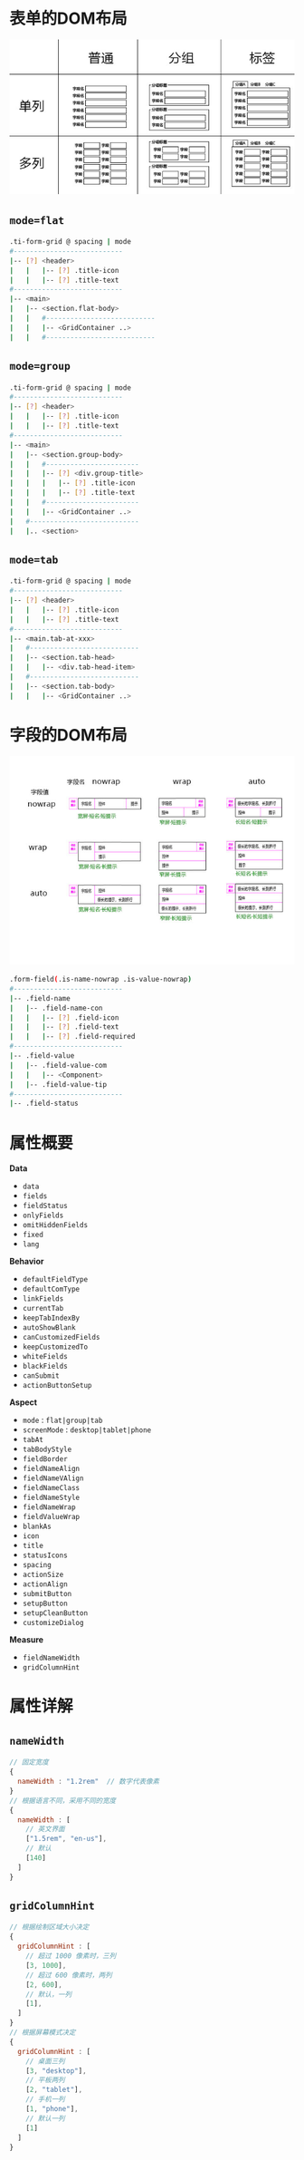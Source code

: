 # 表单的DOM布局

![](form-layout.jpg)

## `mode=flat`

```bash
.ti-form-grid @ spacing | mode
#---------------------------
|-- [?] <header>
|   |   |-- [?] .title-icon
|   |   |-- [?] .title-text
#---------------------------
|-- <main>
|   |-- <section.flat-body>
|   |   #---------------------------
|   |   |-- <GridContainer ..>
|   |   #---------------------------
```

## `mode=group`

```bash
.ti-form-grid @ spacing | mode
#---------------------------
|-- [?] <header>
|   |   |-- [?] .title-icon
|   |   |-- [?] .title-text
#---------------------------
|-- <main>
|   |-- <section.group-body>
|   |   #-----------------------
|   |   |-- [?] <div.group-title>
|   |   |   |-- [?] .title-icon
|   |   |   |-- [?] .title-text
|   |   #-----------------------
|   |   |-- <GridContainer ..>
|   #---------------------------
|   |.. <section>
```

## `mode=tab`

```bash
.ti-form-grid @ spacing | mode
#---------------------------
|-- [?] <header>
|   |   |-- [?] .title-icon
|   |   |-- [?] .title-text
#---------------------------
|-- <main.tab-at-xxx>
|   #---------------------------
|   |-- <section.tab-head>
|   |   |-- <div.tab-head-item>
|   #---------------------------
|   |-- <section.tab-body>
|   |   |-- <GridContainer ..>
```

# 字段的DOM布局

![](form-field.jpg)

```bash
.form-field(.is-name-nowrap .is-value-nowrap)
#---------------------------
|-- .field-name
|   |-- .field-name-con
|   |   |-- [?] .field-icon
|   |   |-- [?] .field-text
|   |   |-- [?] .field-required
#---------------------------
|-- .field-value
|   |-- .field-value-com
|   |   |-- <Component>
|   |-- .field-value-tip
#---------------------------
|-- .field-status
```


# 属性概要

**Data**

- `data`
- `fields`
- `fieldStatus`
- `onlyFields`
- `omitHiddenFields`
- `fixed`
- `lang`

**Behavior**

- `defaultFieldType`
- `defaultComType`
- `linkFields`
- `currentTab`
- `keepTabIndexBy`
- `autoShowBlank`
- `canCustomizedFields`
- `keepCustomizedTo`
- `whiteFields`
- `blackFields`
- `canSubmit`
- `actionButtonSetup`

**Aspect**

- `mode` : `flat|group|tab`
- `screenMode` : `desktop|tablet|phone`
- `tabAt`
- `tabBodyStyle`
- `fieldBorder`
- `fieldNameAlign`
- `fieldNameVAlign`
- `fieldNameClass`
- `fieldNameStyle`
- `fieldNameWrap`
- `fieldValueWrap`
- `blankAs`
- `icon`
- `title`
- `statusIcons`
- `spacing`
- `actionSize`
- `actionAlign`
- `submitButton`
- `setupButton`
- `setupCleanButton`
- `customizeDialog`

**Measure**

- `fieldNameWidth`
- `gridColumnHint` 


# 属性详解

## `nameWidth`

```js
// 固定宽度
{
  nameWidth : "1.2rem"  // 数字代表像素
}
// 根据语言不同，采用不同的宽度
{
  nameWidth : [
    // 英文界面
    ["1.5rem", "en-us"],
    // 默认
    [140]
  ]
}
```

## `gridColumnHint`

```js
// 根据绘制区域大小决定
{
  gridColumnHint : [
    // 超过 1000 像素时，三列
    [3, 1000],
    // 超过 600 像素时，两列
    [2, 600],
    // 默认，一列
    [1],
  ]
}
// 根据屏幕模式决定
{
  gridColumnHint : [
    // 桌面三列
    [3, "desktop"],
    // 平板两列
    [2, "tablet"],
    // 手机一列
    [1, "phone"],
    // 默认一列
    [1]
  ]
}
```
